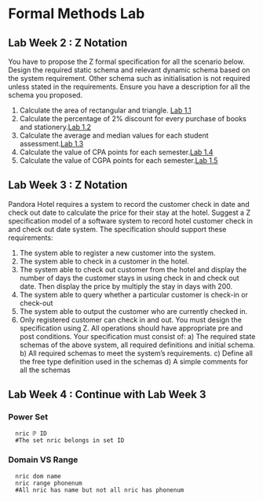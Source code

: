 # Formal Methods Lab
## Lab Week 2 : Z Notation
You have to propose the Z formal specification for all the scenario below. Design the required
static schema and relevant dynamic schema based on the system requirement. Other schema such
as initialisation is not required unless stated in the requirements. Ensure you have a description
for all the schema you proposed.
1. Calculate the area of rectangular and triangle. [Lab 1.1](./lab/lab-1-1-w2.z8)
2. Calculate the percentage of 2% discount for every purchase of books and stationery.[Lab 1.2](./lab/lab-1-2-w2.z8)
3. Calculate the average and median values for each student assessment.[Lab 1.3](./lab/lab-1-3-w2.z8)
4. Calculate the value of CPA points for each semester.[Lab 1.4](./lab/lab-1-4-w2.z8)
5. Calculate the value of CGPA points for each semester.[Lab 1.5](./lab/lab-1-5-w2.z8)

## Lab Week 3 : Z Notation
Pandora Hotel requires a system to record the customer check in date and check out date to
calculate the price for their stay at the hotel. Suggest a Z specification model of a software
system to record hotel customer check in and check out date system. The specification should
support these requirements:
1. The system able to register a new customer into the system.
2. The system able to check in a customer in the hotel.
3. The system able to check out customer from the hotel and display the number of
days the customer stays in using check in and check out date. Then display the
price by multiply the stay in days with 200.
4. The system able to query whether a particular customer is check-in or check-out
5. The system able to output the customer who are currently checked in.
6. Only registered customer can check in and out.
You must design the specification using Z. All operations should have appropriate pre and post
conditions. Your specification must consist of:
a) The required state schemas of the above system, all required definitions and initial
schema.
b) All required schemas to meet the system’s requirements.
c) Define all the free type definition used in the schemas
d) A simple comments for all the schemas

## Lab Week 4 : Continue with Lab Week 3
### Power Set

```
  nric ℙ ID
  #The set nric belongs in set ID 
```
### Domain VS Range
```
  nric dom name
  nric range phonenum
  #All nric has name but not all nric has phonenum
```
